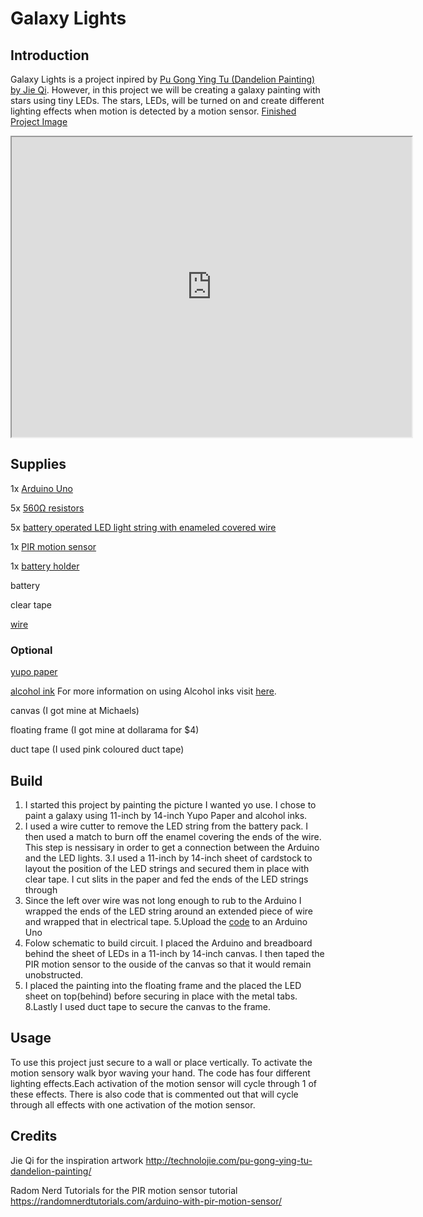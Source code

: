 # Galaxy Lights
## Introduction
  Galaxy Lights is a project inpired by [Pu Gong Ying Tu (Dandelion Painting) by Jie Qi](http://technolojie.com/pu-gong-ying-tu-dandelion-painting/). However, in this project we will be creating a galaxy painting with stars using tiny LEDs. The stars, LEDs, will be turned on and create different lighting effects when motion is detected by a motion sensor.
  [Finished Project Image]()
  <iframe src="https://drive.google.com/file/d/1Qm-bAdXfovEsgjYaIKAhbRUrFtgGyWbw/preview" width="640" height="480"></iframe>
  
  ## Supplies
  1x [Arduino Uno](https://solarbotics.com/product/50450/)
  
  5x [560Ω resistors](https://solarbotics.com/product/r560ohm/)
  
  5x [battery operated LED light string with enameled covered wire](https://solarbotics.com/product/60600/)
  
  1x [PIR motion sensor](https://solarbotics.com/product/35185/)
  
  1x [battery holder](https://solarbotics.com/product/600060/)
  
  battery
  
  clear tape
  
  [wire](https://solarbotics.com/product/21052/)
  
  ### Optional
  [yupo paper](https://www.amazon.ca/Legion-Paper-L21YUP197WH1114-Watercolor-Polypropylene/dp/B0042SYLVK/ref=sr_1_7?keywords=yupo+paper&qid=1575586081&sr=8-7)
  
  [alcohol ink](https://www.amazon.ca/Ranger-THoltz-Alcohol-Beach-Deco/dp/B01IQA5AT6/ref=sr_1_17?keywords=alcohol+ink&qid=1575586117&sr=8-17) For more information on using Alcohol inks visit [here](https://www.youtube.com/watch?v=luGJtpf53m0).
  
  canvas (I got mine at Michaels)
  
  floating frame (I got mine at dollarama for $4)
  
  duct tape (I used pink coloured duct tape)
  
  ## Build
  1. I started this project by painting the picture I wanted yo use. I chose to paint a galaxy using 11-inch by 14-inch Yupo Paper and alcohol inks.
  2. I used a wire cutter to remove the LED string from the battery pack. I then used a match to burn off the enamel covering the ends of the wire. This step is nessisary in order to get a connection between the Arduino and the LED lights.
  3.I used a 11-inch by 14-inch sheet of cardstock to layout the position of the LED strings and secured them in place with clear tape. I cut slits in the paper and fed the ends of the LED strings through
  4. Since the left over wire was not long enough to rub to the Arduino I wrapped the ends of the LED string around an extended piece of wire and wrapped that in electrical tape.
  5.Upload the [code](https://github.com/Justinecatherine/Galaxy-Lights/blob/master/FinalPojectCS207.ino) to an Arduino Uno
  6. Folow schematic to build circuit. I placed the Arduino and breadboard behind the sheet of LEDs in a 11-inch by 14-inch canvas. I then taped the PIR motion sensor to the ouside of the canvas so that it would remain unobstructed.
  7. I placed the painting into the floating frame and the placed the LED sheet on top(behind) before securing in place with the metal tabs.
  8.Lastly I used duct tape to secure the canvas to the frame.
  
  ## Usage
  To use this project just secure to a wall or place vertically. To activate the motion sensory walk byor waving your hand. The code has four different lighting effects.Each activation of the motion sensor will cycle through 1 of these effects. There is also code that is commented out that will cycle through all effects with one activation of the motion sensor.
  ## Credits
  Jie Qi for the inspiration artwork http://technolojie.com/pu-gong-ying-tu-dandelion-painting/
  
  Radom Nerd Tutorials for the PIR motion sensor tutorial https://randomnerdtutorials.com/arduino-with-pir-motion-sensor/
  
  
  
  
  
  
